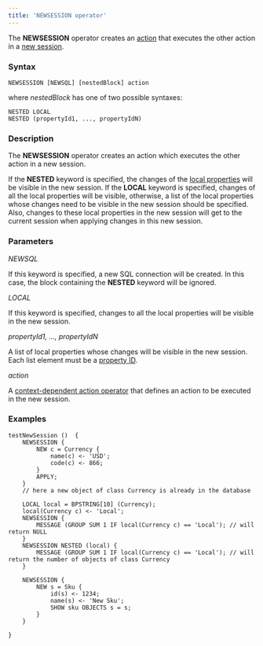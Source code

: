 ```yaml
---
title: 'NEWSESSION operator'
---
```


The **NEWSESSION** operator creates an [action](Actions.md) that executes the other action in a [new session](New_session_NEWSESSION_NESTEDSESSION_.md).

### Syntax

    NEWSESSION [NEWSQL] [nestedBlock] action 

where *nestedBlock* has one of two possible syntaxes:

    NESTED LOCAL
    NESTED (propertyId1, ..., propertyIdN)

### Description

The **NEWSESSION** operator creates an action which executes the other action in a new session.

If the **NESTED** keyword is specified, the changes of the [local properties](Data_properties_DATA_.md#local) will be visible in the new session. If the **LOCAL** keyword is specified, changes of all the local properties will be visible, otherwise, a list of the local properties whose changes need to be visible in the new session should be specified. Also, changes to these local properties in the new session will get to the current session when applying changes in this new session.

### Parameters

*NEWSQL*

If this keyword is specified, a new SQL connection will be created. In this case, the block containing the **NESTED** keyword will be ignored.

*LOCAL*

If this keyword is specified, changes to all the local properties will be visible in the new session.

*propertyId1, ..., propertyIdN*

A list of local properties whose changes will be visible in the new session. Each list element must be a [property ID](IDs.md#propertyid-broken).

*action* 

A [context-dependent action operator](Action_operator.md#contextdependent) that defines an action to be executed in the new session.

### Examples


```lsf
testNewSession ()  {
    NEWSESSION {
        NEW c = Currency {
            name(c) <- 'USD';
            code(c) <- 866;
        }
        APPLY;
    }
    // here a new object of class Currency is already in the database

    LOCAL local = BPSTRING[10] (Currency);
    local(Currency c) <- 'Local';
    NEWSESSION {
        MESSAGE (GROUP SUM 1 IF local(Currency c) == 'Local'); // will return NULL
    }
    NEWSESSION NESTED (local) {
        MESSAGE (GROUP SUM 1 IF local(Currency c) == 'Local'); // will return the number of objects of class Currency
    }

    NEWSESSION {
        NEW s = Sku {
            id(s) <- 1234;
            name(s) <- 'New Sku';
            SHOW sku OBJECTS s = s;
        }
    }

}
```

  
